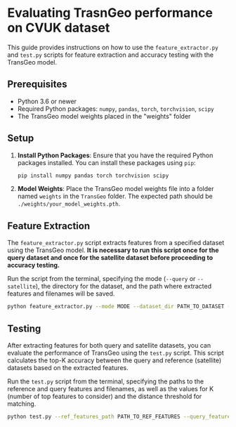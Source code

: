 # Evaluating TrasnGeo performance on CVUK dataset

This guide provides instructions on how to use the `feature_extractor.py` and `test.py` scripts for feature extraction and accuracy testing with the TransGeo model.

## Prerequisites

- Python 3.6 or newer
- Required Python packages: `numpy`, `pandas`, `torch`, `torchvision`, `scipy`
- The TransGeo model weights placed in the "weights" folder

## Setup

1. **Install Python Packages**: Ensure that you have the required Python packages installed. You can install these packages using `pip`:

    ```bash
    pip install numpy pandas torch torchvision scipy
    ```

2. **Model Weights**: Place the TransGeo model weights file into a folder named `weights` in the `TransGeo` folder. The expected path should be `./weights/your_model_weights.pth`.

## Feature Extraction

The `feature_extractor.py` script extracts features from a specified dataset using the TransGeo model. **It is necessary to run this script once for the query dataset and once for the satellite dataset before proceeding to accuracy testing.**

Run the script from the terminal, specifying the mode (`--query` or `--satellite`), the directory for the dataset, and the path where extracted features and filenames will be saved.

```bash
python feature_extractor.py --mode MODE --dataset_dir PATH_TO_DATASET --features_path PATH_TO_SAVE_FEATURES --filenames_path PATH_TO_SAVE_FILENAMES
```

## Testing

After extracting features for both query and satellite datasets, you can evaluate the performance of TransGeo using the `test.py` script. This script calculates the top-K accuracy between the query and reference (satellite) datasets based on the extracted features.

Run the `test.py` script from the terminal, specifying the paths to the reference and query features and filenames, as well as the values for K (number of top features to consider) and the distance threshold for matching.

```bash
python test.py --ref_features_path PATH_TO_REF_FEATURES --query_features_path PATH_TO_QUERY_FEATURES --ref_filenames_path PATH_TO_REF_FILENAMES --query_filenames_path PATH_TO_QUERY_FILENAMES --K VALUE --distance_threshold VALUE
```
